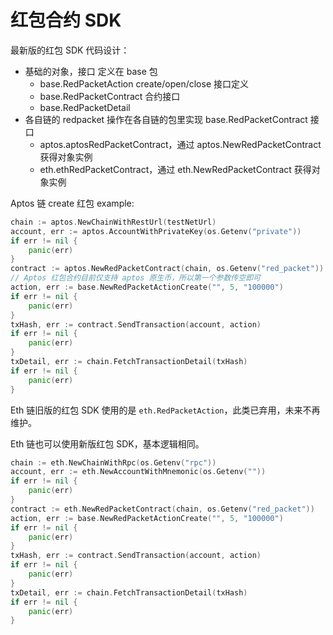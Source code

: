 # 红包合约 SDK

最新版的红包 SDK 代码设计：
- 基础的对象，接口 定义在 base 包
  - base.RedPacketAction  create/open/close 接口定义
  - base.RedPacketContract  合约接口
  - base.RedPacketDetail
- 各自链的 redpacket 操作在各自链的包里实现 base.RedPacketContract 接口
  - aptos.aptosRedPacketContract，通过 aptos.NewRedPacketContract 获得对象实例
  - eth.ethRedPacketContract，通过 eth.NewRedPacketContract 获得对象实例

Aptos 链 create 红包 example:
```go
chain := aptos.NewChainWithRestUrl(testNetUrl)
account, err := aptos.AccountWithPrivateKey(os.Getenv("private"))
if err != nil {
    panic(err)
}
contract := aptos.NewRedPacketContract(chain, os.Getenv("red_packet"))
// Aptos 红包合约目前仅支持 aptos 原生币，所以第一个参数传空即可
action, err := base.NewRedPacketActionCreate("", 5, "100000")
if err != nil {
    panic(err)
}
txHash, err := contract.SendTransaction(account, action)
if err != nil {
    panic(err)
}
txDetail, err := chain.FetchTransactionDetail(txHash)
if err != nil {
    panic(err)
}
```

Eth 链旧版的红包 SDK 使用的是 `eth.RedPacketAction`，此类已弃用，未来不再维护。

Eth 链也可以使用新版红包 SDK，基本逻辑相同。
```go
chain := eth.NewChainWithRpc(os.Getenv("rpc"))
account, err := eth.NewAccountWithMnemonic(os.Getenv(""))
if err != nil {
    panic(err)
}
contract := eth.NewRedPacketContract(chain, os.Getenv("red_packet"))
action, err := base.NewRedPacketActionCreate("", 5, "100000")
if err != nil {
    panic(err)
}
txHash, err := contract.SendTransaction(account, action)
if err != nil {
    panic(err)
}
txDetail, err := chain.FetchTransactionDetail(txHash)
if err != nil {
    panic(err)
}
```

